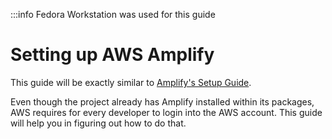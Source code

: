 
:::info Fedora Workstation was used for this guide

# Setting up AWS Amplify

This guide will be exactly similar to [Amplify's Setup Guide](https://docs.amplify.aws/react/start/quickstart/#make-frontend-updates).

Even though the project already has Amplify installed within its packages, AWS requires 
for every developer to login into the AWS account. This guide will help you
in figuring out how to do that.

